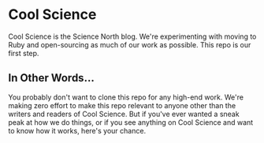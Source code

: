 Cool Science
================

Cool Science is the Science North blog. We're experimenting with moving to Ruby and open-sourcing as much of our work as possible. This repo is our first step.

## In Other Words…

You probably don't want to clone this repo for any high-end work. We're making zero effort to make this repo relevant to anyone other than the writers and readers of Cool Science. But if you've ever wanted a sneak peak at how we do things, or if you see anything on Cool Science and want to know how it works, here's your chance.